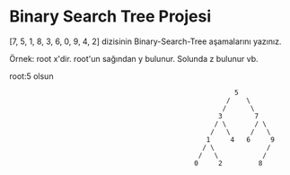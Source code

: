   # Binary Search Tree Projesi

  [7, 5, 1, 8, 3, 6, 0, 9, 4, 2] dizisinin Binary-Search-Tree aşamalarını yazınız.

Örnek: root x'dir. root'un sağından y bulunur. Solunda z bulunur vb.


  root:5 olsun

                                                            5
                                                          /    \
                                                         /      \
                                                        3        7
                                                       / \       / \
                                                      /   \     /   \
                                                     1     4   6     9
                                                    / \             /
                                                   /   \           /
                                                  0     2         8
